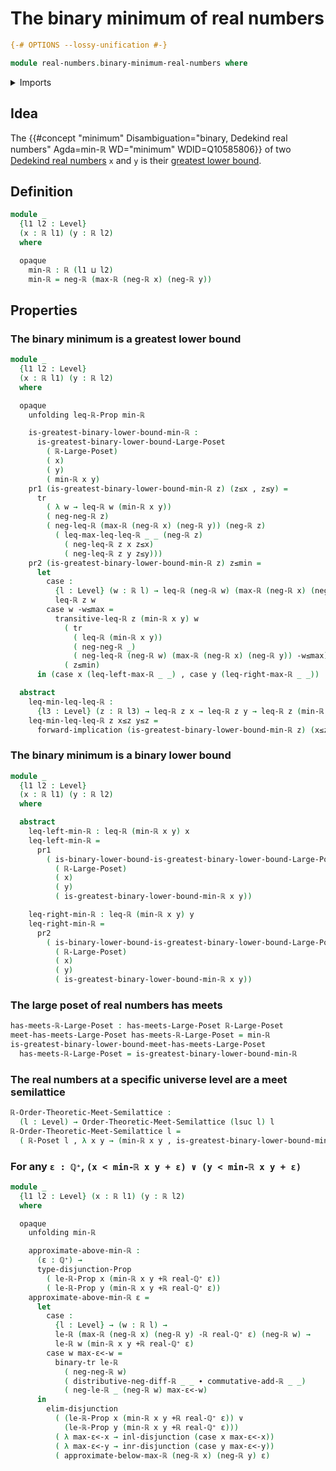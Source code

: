 # The binary minimum of real numbers

```agda
{-# OPTIONS --lossy-unification #-}

module real-numbers.binary-minimum-real-numbers where
```

<details><summary>Imports</summary>

```agda
open import elementary-number-theory.positive-rational-numbers

open import foundation.binary-transport
open import foundation.dependent-pair-types
open import foundation.disjunction
open import foundation.empty-types
open import foundation.identity-types
open import foundation.logical-equivalences
open import foundation.transport-along-identifications
open import foundation.universe-levels

open import order-theory.greatest-lower-bounds-large-posets
open import order-theory.large-meet-semilattices
open import order-theory.meet-semilattices

open import real-numbers.addition-real-numbers
open import real-numbers.dedekind-real-numbers
open import real-numbers.difference-real-numbers
open import real-numbers.inequality-real-numbers
open import real-numbers.maximum-real-numbers
open import real-numbers.negation-real-numbers
open import real-numbers.rational-real-numbers
open import real-numbers.strict-inequality-real-numbers
```

</details>

## Idea

The
{{#concept "minimum" Disambiguation="binary, Dedekind real numbers" Agda=min-ℝ WD="minimum" WDID=Q10585806}}
of two [Dedekind real numbers](real-numbers.dedekind-real-numbers.md) `x` and
`y` is their
[greatest lower bound](order-theory.greatest-lower-bounds-large-posets.md).

## Definition

```agda
module _
  {l1 l2 : Level}
  (x : ℝ l1) (y : ℝ l2)
  where

  opaque
    min-ℝ : ℝ (l1 ⊔ l2)
    min-ℝ = neg-ℝ (max-ℝ (neg-ℝ x) (neg-ℝ y))
```

## Properties

### The binary minimum is a greatest lower bound

```agda
module _
  {l1 l2 : Level}
  (x : ℝ l1) (y : ℝ l2)
  where

  opaque
    unfolding leq-ℝ-Prop min-ℝ

    is-greatest-binary-lower-bound-min-ℝ :
      is-greatest-binary-lower-bound-Large-Poset
        ( ℝ-Large-Poset)
        ( x)
        ( y)
        ( min-ℝ x y)
    pr1 (is-greatest-binary-lower-bound-min-ℝ z) (z≤x , z≤y) =
      tr
        ( λ w → leq-ℝ w (min-ℝ x y))
        ( neg-neg-ℝ z)
        ( neg-leq-ℝ (max-ℝ (neg-ℝ x) (neg-ℝ y)) (neg-ℝ z)
          ( leq-max-leq-leq-ℝ _ _ (neg-ℝ z)
            ( neg-leq-ℝ z x z≤x)
            ( neg-leq-ℝ z y z≤y)))
    pr2 (is-greatest-binary-lower-bound-min-ℝ z) z≤min =
      let
        case :
          {l : Level} (w : ℝ l) → leq-ℝ (neg-ℝ w) (max-ℝ (neg-ℝ x) (neg-ℝ y)) →
          leq-ℝ z w
        case w -w≤max =
          transitive-leq-ℝ z (min-ℝ x y) w
            ( tr
              ( leq-ℝ (min-ℝ x y))
              ( neg-neg-ℝ _)
              ( neg-leq-ℝ (neg-ℝ w) (max-ℝ (neg-ℝ x) (neg-ℝ y)) -w≤max))
            ( z≤min)
      in (case x (leq-left-max-ℝ _ _) , case y (leq-right-max-ℝ _ _))

  abstract
    leq-min-leq-leq-ℝ :
      {l3 : Level} (z : ℝ l3) → leq-ℝ z x → leq-ℝ z y → leq-ℝ z (min-ℝ x y)
    leq-min-leq-leq-ℝ z x≤z y≤z =
      forward-implication (is-greatest-binary-lower-bound-min-ℝ z) (x≤z , y≤z)
```

### The binary minimum is a binary lower bound

```agda
module _
  {l1 l2 : Level}
  (x : ℝ l1) (y : ℝ l2)
  where

  abstract
    leq-left-min-ℝ : leq-ℝ (min-ℝ x y) x
    leq-left-min-ℝ =
      pr1
        ( is-binary-lower-bound-is-greatest-binary-lower-bound-Large-Poset
          ( ℝ-Large-Poset)
          ( x)
          ( y)
          ( is-greatest-binary-lower-bound-min-ℝ x y))

    leq-right-min-ℝ : leq-ℝ (min-ℝ x y) y
    leq-right-min-ℝ =
      pr2
        ( is-binary-lower-bound-is-greatest-binary-lower-bound-Large-Poset
          ( ℝ-Large-Poset)
          ( x)
          ( y)
          ( is-greatest-binary-lower-bound-min-ℝ x y))
```

### The large poset of real numbers has meets

```agda
has-meets-ℝ-Large-Poset : has-meets-Large-Poset ℝ-Large-Poset
meet-has-meets-Large-Poset has-meets-ℝ-Large-Poset = min-ℝ
is-greatest-binary-lower-bound-meet-has-meets-Large-Poset
  has-meets-ℝ-Large-Poset = is-greatest-binary-lower-bound-min-ℝ
```

### The real numbers at a specific universe level are a meet semilattice

```agda
ℝ-Order-Theoretic-Meet-Semilattice :
  (l : Level) → Order-Theoretic-Meet-Semilattice (lsuc l) l
ℝ-Order-Theoretic-Meet-Semilattice l =
  ( ℝ-Poset l , λ x y → (min-ℝ x y , is-greatest-binary-lower-bound-min-ℝ x y))
```

### For any `ε : ℚ⁺`, `(x < min-ℝ x y + ε) ∨ (y < min-ℝ x y + ε)`

```agda
module _
  {l1 l2 : Level} (x : ℝ l1) (y : ℝ l2)
  where

  opaque
    unfolding min-ℝ

    approximate-above-min-ℝ :
      (ε : ℚ⁺) →
      type-disjunction-Prop
        ( le-ℝ-Prop x (min-ℝ x y +ℝ real-ℚ⁺ ε))
        ( le-ℝ-Prop y (min-ℝ x y +ℝ real-ℚ⁺ ε))
    approximate-above-min-ℝ ε =
      let
        case :
          {l : Level} → (w : ℝ l) →
          le-ℝ (max-ℝ (neg-ℝ x) (neg-ℝ y) -ℝ real-ℚ⁺ ε) (neg-ℝ w) →
          le-ℝ w (min-ℝ x y +ℝ real-ℚ⁺ ε)
        case w max-ε<-w =
          binary-tr le-ℝ
            ( neg-neg-ℝ w)
            ( distributive-neg-diff-ℝ _ _ ∙ commutative-add-ℝ _ _)
            ( neg-le-ℝ _ (neg-ℝ w) max-ε<-w)
      in
        elim-disjunction
          ( (le-ℝ-Prop x (min-ℝ x y +ℝ real-ℚ⁺ ε)) ∨
            (le-ℝ-Prop y (min-ℝ x y +ℝ real-ℚ⁺ ε)))
          ( λ max-ε<-x → inl-disjunction (case x max-ε<-x))
          ( λ max-ε<-y → inr-disjunction (case y max-ε<-y))
          ( approximate-below-max-ℝ (neg-ℝ x) (neg-ℝ y) ε)
```
